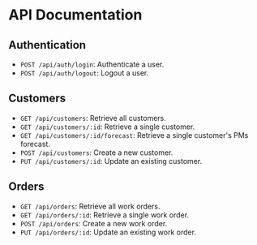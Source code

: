 # API Documentation

## Authentication
- `POST /api/auth/login`: Authenticate a user.
- `POST /api/auth/logout`: Logout a user.

## Customers
- `GET /api/customers`: Retrieve all customers.
- `GET /api/customers/:id`: Retrieve a single customer.
- `GET /api/customers/:id/forecast`: Retrieve a single customer's PMs forecast.
- `POST /api/customers`: Create a new customer.
- `PUT /api/customers/:id`: Update an existing customer.

## Orders
- `GET /api/orders`: Retrieve all work orders.
- `GET /api/orders/:id`: Retrieve a single work order.
- `POST /api/orders`: Create a new work order.
- `PUT /api/orders/:id`: Update an existing work order.
